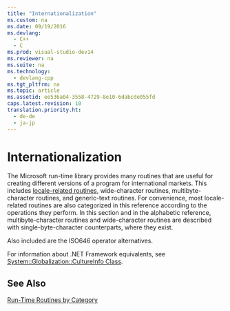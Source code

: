 ```yaml
---
title: "Internationalization"
ms.custom: na
ms.date: 09/19/2016
ms.devlang: 
  - C++
  - C
ms.prod: visual-studio-dev14
ms.reviewer: na
ms.suite: na
ms.technology: 
  - devlang-cpp
ms.tgt_pltfrm: na
ms.topic: article
ms.assetid: ee536a04-3558-4729-8e10-6dabcde055fd
caps.latest.revision: 10
translation.priority.ht: 
  - de-de
  - ja-jp
---
```

# Internationalization
The Microsoft run-time library provides many routines that are useful for creating different versions of a program for international markets. This includes [locale-related routines](../vs140/Locale.md), wide-character routines, multibyte-character routines, and generic-text routines. For convenience, most locale-related routines are also categorized in this reference according to the operations they perform. In this section and in the alphabetic reference, multibyte-character routines and wide-character routines are described with single-byte-character counterparts, where they exist.  
  
 Also included are the ISO646 operator alternatives.  
  
 For information about .NET Framework equivalents, see [System::Globalization::CultureInfo Class](https://msdn.microsoft.com/en-us/library/system.globalization.cultureinfo.aspx).  
  
## See Also  
 [Run-Time Routines by Category](../vs140/Run-Time-Routines-by-Category.md)